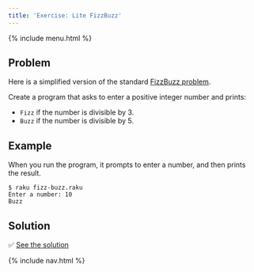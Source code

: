 ```yaml
---
title: 'Exercise: Lite FizzBuzz'
---
```


{% include menu.html %}

## Problem

Here is a simplified version of the standard [FizzBuzz problem](https://en.wikipedia.org/wiki/Fizz_buzz). 

Create a program that asks to enter a positive integer number and prints:

* `Fizz` if the number is divisible by 3.
* `Buzz` if the number is divisible by 5.

## Example

When you run the program, it prompts to enter a number, and then prints the result.

```console
$ raku fizz-buzz.raku
Enter a number: 10
Buzz
```

## Solution

✅ [See the solution](solution)

{% include nav.html %}
